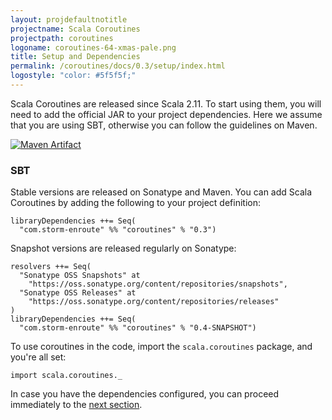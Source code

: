```yaml
---
layout: projdefaultnotitle
projectname: Scala Coroutines
projectpath: coroutines
logoname: coroutines-64-xmas-pale.png
title: Setup and Dependencies
permalink: /coroutines/docs/0.3/setup/index.html
logostyle: "color: #5f5f5f;"
---
```



Scala Coroutines are released since Scala 2.11.
To start using them,
you will need to add the official JAR to your project dependencies.
Here we assume that you are using SBT,
otherwise you can follow the guidelines on Maven.

[![Maven Artifact](https://img.shields.io/maven-central/v/com.storm-enroute/coroutines_2.11.svg)](http://mvnrepository.com/artifact/com.storm-enroute/coroutines_2.11)


### SBT

Stable versions are released on Sonatype and Maven.
You can add Scala Coroutines by adding the following to your project definition:

    libraryDependencies ++= Seq(
      "com.storm-enroute" %% "coroutines" % "0.3")

Snapshot versions are released regularly on Sonatype:

    resolvers ++= Seq(
      "Sonatype OSS Snapshots" at
        "https://oss.sonatype.org/content/repositories/snapshots",
      "Sonatype OSS Releases" at
        "https://oss.sonatype.org/content/repositories/releases"
    )
    libraryDependencies ++= Seq(
      "com.storm-enroute" %% "coroutines" % "0.4-SNAPSHOT")

To use coroutines in the code, import the `scala.coroutines` package,
and you're all set:

    import scala.coroutines._

In case you have the dependencies configured,
you can proceed immediately to the [next section](../101/).
